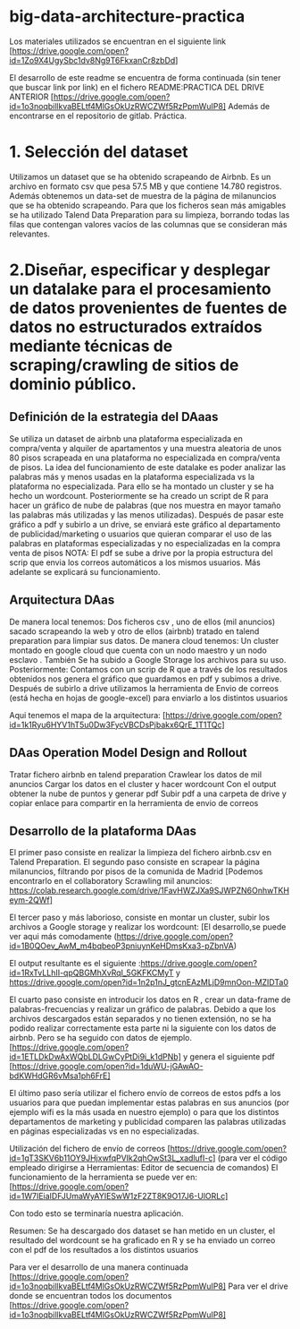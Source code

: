 # big-data-architecture-practica

Los materiales utilizados se encuentran en el siguiente link [https://drive.google.com/open?id=1Zo9X4UgySbc1dv8Ng9T6FkxanCr8zbDd]

El desarrollo de este readme se encuentra de forma continuada (sin tener que buscar link por link) en el fichero README:PRACTICA DEL DRIVE ANTERIOR [https://drive.google.com/open?id=1o3noqbillkvaBELtf4MlGsOkUzRWCZWf5RzPpmWuIP8]
Además de encontrarse en el repositorio de gitlab.
Práctica.

# 1. Selección del dataset
   Utilizamos un dataset que se ha obtenido scrapeando de Airbnb. Es un archivo en formato csv que pesa 57.5 MB y que contiene 14.780 registros. 
Además obtenemos un data-set de muestra de la página de milanuncios que se ha obtenido scrapeando.
  Para que los ficheros sean más amigables se ha utilizado Talend Data Preparation para su limpieza, borrando todas las filas que contengan valores vacíos de las columnas que se consideran más relevantes.

# 2.Diseñar, especificar y desplegar un datalake para el procesamiento de datos provenientes de fuentes de datos no estructurados extraídos mediante técnicas de scraping/crawling de sitios de dominio público.
   ## Definición de la estrategia del DAaas
   Se utiliza un dataset de airbnb una plataforma especializada en compra/venta y alquiler de apartamentos y una muestra aleatoria de unos 80 pisos scrapeada en una plataforma no especializada en compra/venta de pisos. La idea del funcionamiento de este datalake es poder analizar las palabras más y menos usadas en la plataforma especializada vs la plataforma no especializada. Para ello se ha montado un cluster y se ha hecho un wordcount. Posteriormente se ha creado un script de R para hacer un gráfico de nube de palabras (que nos muestra en mayor tamaño las palabras más utilizadas y las menos utilizadas). Después de pasar este gráfico a pdf y subirlo a un drive, se enviará este gráfico al departamento de publicidad/marketing o usuarios que quieran comparar el uso de las palabras en plataformas especializadas y no especializadas en la compra venta de pisos
       NOTA: El pdf se sube a drive por la propia estructura del scrip que envia los correos automáticos a los mismos usuarios. Más adelante se explicará su funcionamiento.
   ## Arquitectura DAas
      
De manera local tenemos:
	Dos ficheros csv , uno de ellos (mil anuncios) sacado scrapeando la web y otro de ellos (airbnb) tratado  en talend preparation para limpiar sus datos.
De manera cloud tenemos:
	Un cluster montado en google cloud que cuenta con un nodo maestro y un nodo esclavo . También Se ha subido a Google Storage los archivos para su uso.
Posteriormente:	
	Contamos con un scrip de R que a través de los resultados obtenidos nos genera el gráfico  que guardamos en pdf y subimos a drive.
	Después de subirlo a drive utilizamos la herramienta de Envio de correos (está hecha en hojas de google-excel) para enviarlo a los distintos usuarios

Aqui tenemos el mapa de la arquitectura: [https://drive.google.com/open?id=1k1Ryu6HYV1hT5u0Dw3FycVBCDsPjbakx6QrE_1T1TQc]

   ## DAas Operation Model Design and Rollout
   
Tratar fichero airbnb en talend preparation 
Crawlear los datos de mil anuncios
Cargar los datos en el cluster y hacer wordcount
Con el output obtener la nube de puntos y generar pdf
Subir pdf a una carpeta de drive y copiar enlace para compartir en la herramienta de envio de correos
   
   ## Desarrollo de la plataforma DAas 

El primer paso consiste en realizar la limpieza del fichero airbnb.csv en Talend Preparation.
El segundo paso consiste en scrapear  la página milanuncios, filtrando por pisos de la comunida de Madrid  [Podemos encontrarlo en el collaboratory Scrawling mil anuncios: https://colab.research.google.com/drive/1FavHWZJXa9SJWPZN6OnhwTKHeym-2QWf]

El tercer paso y más laborioso, consiste en montar un cluster, subir los archivos a Google storage y realizar los wordcount: [El desarrollo,se puede ver aqui más comodamente (https://drive.google.com/open?id=1B0QOev_AwM_m4bqbeoP3pniuynKeHDmsKxa3-pZbnVA) 
                  

El output resultante es el siguiente :https://drive.google.com/open?id=1RxTvLLhII-qpQBGMhXvRqI_5GKFKCMyT y https://drive.google.com/open?id=1n2p1nJ_gtcnEAzMLjD9mnOon-MZIDTa0

El cuarto paso consiste en introducir los datos en R , crear un data-frame de palabras-frecuencias y realizar un gráfico de palabras. Debido a que los archivos descargados están separados y no tienen extensión, no se ha podido realizar correctamente esta parte ni la siguiente con los datos de airbnb. Pero se ha seguido con datos de ejemplo. [https://drive.google.com/open?id=1ETLDkDwAxWQbLDLGwCyPtDi9i_k1dPNb] y genera el siguiente pdf [https://drive.google.com/open?id=1duWU-jGAwAO-bdKWHdGR6vMsa1ph6FrE]

El último paso sería utilizar el fichero envío de correos de estos pdfs a los usuarios para que puedan implementar estas palabras en sus anuncios (por ejemplo wifi es la más usada en nuestro ejemplo) o para que los distintos departamentos de marketing y publicidad comparen las palabras utilizadas en páginas especializadas vs en no especializadas.

Utilización del fichero de envío de correos [https://drive.google.com/open?id=1gT3SKV6b11OY9JHjxwfqPVIk2qhOwSt3L_xadlufI-c]
(para ver el código empleado dirigirse a Herramientas: Editor de secuencia de comandos)
El funcionamiento de la herramienta se puede ver en: [https://drive.google.com/open?id=1W7IEiaIDFJUmaWyAYIESwW1zF2ZT8K9O17J6-UlORLc]


Con todo esto se terminaría nuestra aplicación.

Resumen: Se ha descargado dos dataset se han metido en un cluster, el resultado del wordcount se ha graficado en R y se ha enviado un correo con el pdf de los resultados a los distintos usuarios

Para ver el desarrollo de una manera continuada [https://drive.google.com/open?id=1o3noqbillkvaBELtf4MlGsOkUzRWCZWf5RzPpmWuIP8]
Para ver el drive donde se encuentran todos los documentos [https://drive.google.com/open?id=1o3noqbillkvaBELtf4MlGsOkUzRWCZWf5RzPpmWuIP8]








